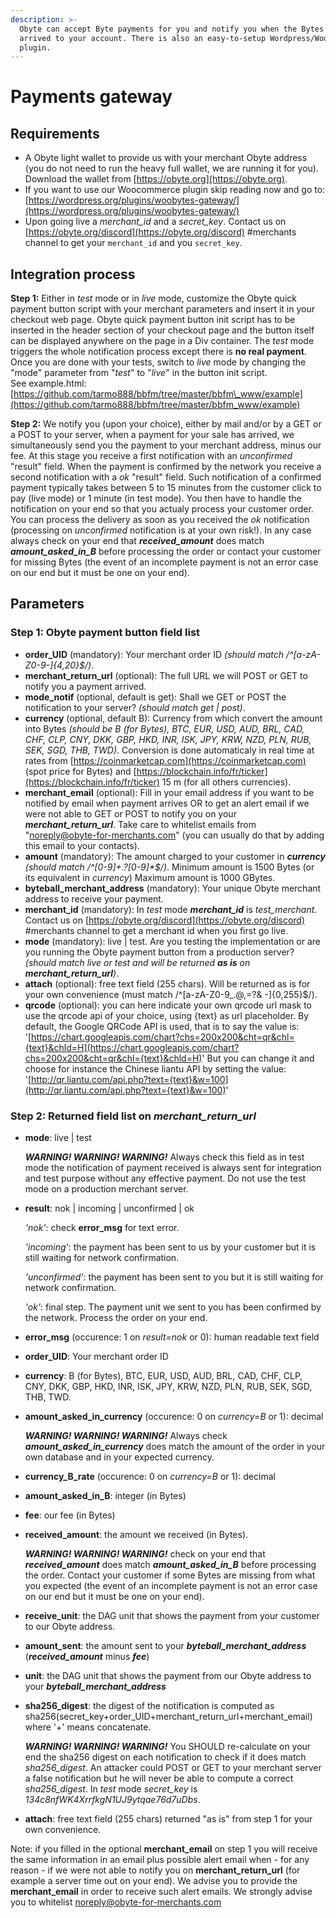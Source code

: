 ```yaml
---
description: >-
  Obyte can accept Byte payments for you and notify you when the Bytes have
  arrived to your account. There is also an easy-to-setup Wordpress/Woocommerce
  plugin.
---
```


# Payments gateway

## Requirements

* A Obyte light wallet to provide us with your merchant Obyte address \(you do not need to run the heavy full wallet, we are running it for you\). Download the wallet from [https://obyte.org](https://obyte.org).
* If you want to use our Woocommerce plugin skip reading now and go to: [https://wordpress.org/plugins/woobytes-gateway/](https://wordpress.org/plugins/woobytes-gateway/)
* Upon going live a _merchant\_id_ and a _secret\_key_. Contact us on [https://obyte.org/discord](https://obyte.org/discord) \#merchants channel to get your `merchant_id` and you `secret_key`.

## Integration process

**Step 1:** Either in _test_ mode or in _live_ mode, customize the Obyte quick payment button script with your merchant parameters and insert it in your checkout web page. Obyte quick payment button init script has to be inserted in the header section of your checkout page and the button itself can be displayed anywhere on the page in a Div container. The _test_ mode triggers the whole notification process except there is **no real payment**. Once you are done with your tests, switch to _live_ mode by changing the "mode" parameter from "_test_" to "_live_" in the button init script.  
See example.html: [https://github.com/tarmo888/bbfm/tree/master/bbfm\_www/example](https://github.com/tarmo888/bbfm/tree/master/bbfm_www/example)

**Step 2:** We notify you \(upon your choice\), either by mail and/or by a GET or a POST to your server, when a payment for your sale has arrived, we simultaneously send you the payment to your merchant address, minus our fee. At this stage you receive a first notification with an _unconfirmed_ "result" field. When the payment is confirmed by the network you receive a second notification with a _ok_ "result" field. Such notification of a confirmed payment typically takes between 5 to 15 minutes from the customer click to pay \(live mode\) or 1 minute \(in test mode\). You then have to handle the notification on your end so that you actualy process your customer order. You can process the delivery as soon as you received the _ok_ notification \(processing on _unconfirmed_ notification is at your own risk!\). In any case always check on your end that _**received\_amount**_ does match _**amount\_asked\_in\_B**_ before processing the order or contact your customer for missing Bytes \(the event of an incomplete payment is not an error case on our end but it must be one on your end\).

## Parameters

### Step 1: Obyte payment button field list

* **order\_UID** \(mandatory\): Your merchant order ID _\(should match /^\[a-zA-Z0-9-\]{4,20}$/\)_.
* **merchant\_return\_url** \(optional\): The full URL we will POST or GET to notify you a payment arrived.
* **mode\_notif** \(optional, default is get\): Shall we GET or POST the notification to your server? _\(should match get \| post\)_.
* **currency** \(optional, default B\): Currency from which convert the amount into Bytes _\(should be B \(for Bytes\), BTC, EUR, USD, AUD, BRL, CAD, CHF, CLP, CNY, DKK, GBP, HKD, INR, ISK, JPY, KRW, NZD, PLN, RUB, SEK, SGD, THB, TWD\)_. Conversion is done automaticaly in real time at rates from [https://coinmarketcap.com](https://coinmarketcap.com) \(spot price for Bytes\) and [https://blockchain.info/fr/ticker](https://blockchain.info/fr/ticker) 15 m \(for all others currencies\).
* **merchant\_email** \(optional\): Fill in your email address if you want to be notified by email when payment arrives OR to get an alert email if we were not able to GET or POST to notify you on your _**merchant\_return\_url**_. Take care to whitelist emails from "noreply@obyte-for-merchants.com" \(you can usually do that by adding this email to your contacts\).
* **amount** \(mandatory\): The amount charged to your customer in _**currency** \(should match /^\[0-9\]+.?\[0-9\]\*$/\)_. Minimum amount is 1500 Bytes \(or its equivalent in _currency_\) Maximum amount is 1000 GBytes.
* **byteball\_merchant\_address** \(mandatory\): Your unique Obyte merchant address to receive your payment.
* **merchant\_id** \(mandatory\): In _test_ mode _**merchant\_id**_ is _test\_merchant_. Contact us on [https://obyte.org/discord](https://obyte.org/discord) \#merchants channel to get a merchant id when you first go live.
* **mode** \(mandatory\): live \| test. Are you testing the implementation or are you running the Obyte payment button from a production server? _\(should match live or test and will be returned **as is** on **merchant\_return\_url**\)_.
* **attach** \(optional\): free text field \(255 chars\). Will be returned as is for your own convenience \(must match /^\[a-zA-Z0-9\_.@,=?& -\]{0,255}$/\).
* **qrcode** \(optional\): you can here indicate your own qrcode url mask to use the qrcode api of your choice, using {text} as url placeholder. By default, the Google QRCode API is used, that is to say the value is: '[https://chart.googleapis.com/chart?chs=200x200&cht=qr&chl={text}&chld=H](https://chart.googleapis.com/chart?chs=200x200&cht=qr&chl={text}&chld=H)' But you can change it and choose for instance the Chinese liantu API by setting the value: '[http://qr.liantu.com/api.php?text={text}&w=100](http://qr.liantu.com/api.php?text={text}&w=100)'

### Step 2: Returned field list on _**merchant\_return\_url**_

* **mode**: live \| test   

  _**WARNING! WARNING! WARNING!**_ Always check this field as in test mode the notification of payment received is always sent for integration and test purpose without any effective payment. Do not use the test mode on a production merchant server.

* **result**: nok \| incoming \| unconfirmed \| ok   

  _'nok'_: check **error\_msg** for text error.  

  _'incoming'_: the payment has been sent to us by your customer but it is still waiting for network confirmation.   

  _'unconfirmed'_: the payment has been sent to you but it is still waiting for network confirmation.  

  _'ok'_: final step. The payment unit we sent to you has been confirmed by the network. Process the order on your end.  

* **error\_msg** \(occurence: 1 on _result=nok_ or 0\): human readable text field
* **order\_UID**: Your merchant order ID
* **currency**: B \(for Bytes\), BTC, EUR, USD, AUD, BRL, CAD, CHF, CLP, CNY, DKK, GBP, HKD, INR, ISK, JPY, KRW, NZD, PLN, RUB, SEK, SGD, THB, TWD.
* **amount\_asked\_in\_currency** \(occurence: 0 on _currency=B_ or 1\): decimal  

  _**WARNING! WARNING! WARNING!**_ Always check _**amount\_asked\_in\_currency**_ does match the amount of the order in your own database and in your expected currency.

* **currency\_B\_rate** \(occurence: 0 on _currency=B_ or 1\): decimal
* **amount\_asked\_in\_B**: integer \(in Bytes\)
* **fee**: our fee \(in Bytes\)
* **received\_amount**: the amount we received \(in Bytes\).  

  _**WARNING! WARNING! WARNING!**_ check on your end that _**received\_amount**_ does match _**amount\_asked\_in\_B**_ before processing the order. Contact your customer if some Bytes are missing from what you expected \(the event of an incomplete payment is not an error case on our end but it must be one on your end\).

* **receive\_unit**: the DAG unit that shows the payment from your customer to our Obyte address.
* **amount\_sent**: the amount sent to your _**byteball\_merchant\_address**_ \(_**received\_amount**_ minus _**fee**_\)
* **unit**: the DAG unit that shows the payment from our Obyte address to your _**byteball\_merchant\_address**_
* **sha256\_digest**: the digest of the notification is computed as  sha256\(secret\_key+order\_UID+merchant\_return\_url+merchant\_email\) where '+' means concatenate.  

  _**WARNING! WARNING! WARNING!**_ You SHOULD re-calculate on your end the sha256 digest on each notification to check if it does match _sha256\_digest_. An attacker could POST or GET to your merchant server a false notification but he will never be able to compute a correct _sha256\_digest_. In _test_ mode _secret\_key_ is _134c8nfWK4XrrfkgN1UJ9ytqae76d7uDbs_.

* **attach**: free text field \(255 chars\) returned "as is" from step 1 for your own convenience.

Note: if you filled in the optional **merchant\_email** on step 1 you will receive the same information in an email plus possible alert email when - for any reason - if we were not able to notify you on **merchant\_return\_url** \(for example a server time out on your end\). We advise you to provide the **merchant\_email** in order to receive such alert emails. We strongly advise you to whitelist noreply@obyte-for-merchants.com

